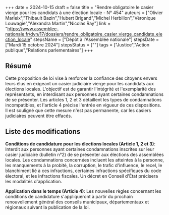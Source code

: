 +++
date = 2024-10-15
draft = false
title = "Rendre obligatoire le casier vierge pour les candidats à une élection locale - N° 454"
auteurs = ["Olivier Marleix","Thibault Bazin","Hubert Brigand","Michel Herbillon","Véronique Louwagie","Alexandra Martin","Nicolas Ray"]
link = "https://www.assemblee-nationale.fr/dyn/17/dossiers/rendre_obligatoire_casier_vierge_candidats_election_locale"
stepsName = ["Dépôt à l'Assemblée nationale"]
stepsDate = ["Mardi 15 octobre 2024"]
stepsStatus = [""]
tags = ["Justice","Action publique","Relations parlementaires"]
+++

## Résumé

Cette proposition de loi vise à renforcer la confiance des citoyens envers leurs élus en exigeant un casier judiciaire vierge pour les candidats aux élections locales. L'objectif est de garantir l'intégrité et l'exemplarité des représentants, en interdisant aux personnes ayant certaines condamnations de se présenter. Les articles 1, 2 et 3 détaillent les types de condamnations incompatibles, et l'article 4 précise l'entrée en vigueur de ces dispositions. Il est souligné que cette mesure n'est pas permanente, car les casiers judiciaires peuvent être effacés.

## Liste des modifications

**Conditions de candidature pour les élections locales (Article 1, 2 et 3)**: Interdit aux personnes ayant certaines condamnations inscrites sur leur casier judiciaire (bulletin n°2) de se présenter aux élections des assemblées locales. Les condamnations concernées incluent les atteintes à la personne, les manquements à la probité, la corruption, le trafic d'influence, le recel, le blanchiment lié à ces infractions, certaines infractions spécifiques du code électoral, et les infractions fiscales. Un décret en Conseil d'État précisera les modalités d'application.

**Application dans le temps (Article 4)**: Les nouvelles règles concernant les conditions de candidature s'appliqueront à partir du prochain renouvellement général des conseils municipaux, départementaux et régionaux suivant la publication de la loi.
